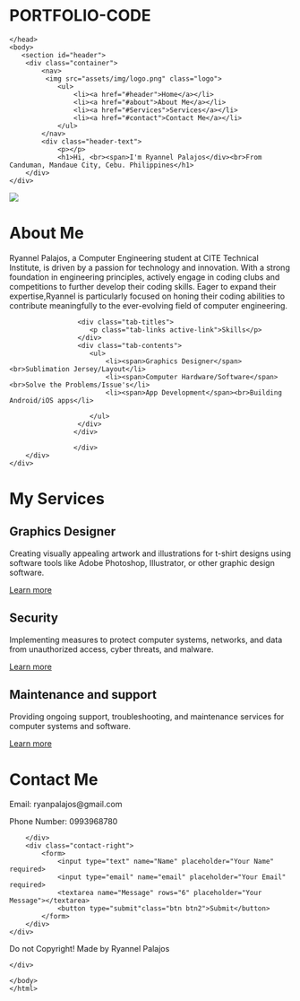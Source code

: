 # PORTFOLIO-CODE
<!DOCTYPE html>
<html lang="en">
    <head>
        <meta charset="UTF-8">
        <meta http-equiv="X-UA-Compatible" content="IE=edge">
        <meta name="viewport" content="width=device-width, initial-scale=1.0">
        <title>Ryannel Personal Portfolio</title>
              <link rel="stylesheet" href="assets/css/style.css">
   
    </head>
    <body>
       <section id="header">
        <div class="container">
            <nav>
             <img src="assets/img/logo.png" class="logo">
                <ul>
                    <li><a href="#header">Home</a></li>
                    <li><a href="#about">About Me</a></li>
                    <li><a href="#Services">Services</a></li>
                    <li><a href="#contact">Contact Me</a></li>
                </ul>
            </nav>
            <div class="header-text">
                <p></p>
                <h1>Hi, <br><span>I'm Ryannel Palajos</div><br>From Canduman, Mandaue City, Cebu. Philippines</h1>
        </div>
    </div>
</div>
<!----------- ---------------about--------------------------->
    <div id="about">
        <div class="container">
            <div class="row">
                <div class="about-col-1">
                <img src="assets/img/bla.jpg">
            </div>
            <div class="about-col-2">
                <h1 class=sub-title>About Me</h1>
                <p>Ryannel Palajos, a Computer Engineering student at CITE Technical Institute, is driven by a passion for technology and innovation. With a strong foundation in engineering principles, actively engage in coding clubs and competitions to further develop their coding skills. Eager to expand their expertise,Ryannel is particularly focused on honing their coding abilities to contribute meaningfully to the ever-evolving field of computer engineering.</p>
           
                     <div class="tab-titles">
                        <p class="tab-links active-link">Skills</p>
                     </div>
                     <div class="tab-contents">
                        <ul>
                            <li><span>Graphics Designer</span><br>Sublimation Jersey/Layout</li>
                            <li><span>Computer Hardware/Software</span><br>Solve the Problems/Issue's</li>
                            <li><span>App Development</span><br>Building Android/iOS apps</li>

                        </ul>
                     </div>
                    </div>
                 
                    </div>
        </div>
    </div>

<!-- --------------Services----ni haaa-------- -->
<div id="Services">
    <div class="container">
        <h1 class=sub-title>My Services</h1>
        <div class="services-list">
            <div>
                <i class="fa-solid fa-desktop"></i>
                <h2>Graphics Designer</h2>
                <p>Creating visually appealing artwork and illustrations for t-shirt designs using software tools like Adobe Photoshop, Illustrator, or other graphic design software.</p>
                <a href="#">Learn more</a>
            </div>
            <div>
                <i class="fa-solid fa-user-secret"></i>
                <h2>Security</h2>
                <p> Implementing measures to protect computer systems, networks, and data from unauthorized access, cyber threats, and malware.</p>
                <a href="#">Learn more</a>
            </div>
            <div>
                <i class="fa-solid fa-screwdriver-wrench"></i>
                <h2>Maintenance and support</h2>
                <p> Providing ongoing support, troubleshooting, and maintenance services for computer systems and software.</p>
                <a href="#">Learn more</a>
            </div>
        </div>
<!----------------------------contact ni -->
<div id="contact">
    <div class="container">
        <div class="row">
            <div class="contact-left">
                <h1 class=""sub-title>Contact Me</h1>
                <p>Email: ryanpalajos@gmail.com</p>
                <p></p>Phone Number: 0993968780</p>
            </div>

        </div>
        <div class="contact-right">
            <form>
                <input type="text" name="Name" placeholder="Your Name" required>
                <input type="email" name="email" placeholder="Your Email" required>
                <textarea name="Message" rows="6" placeholder="Your Message"></textarea>
                <button type="submit"class="btn btn2">Submit</button>
            </form>
        </div>
    </div>
</div>
                 <div class="copyright">
                    <p>Do not Copyright! Made by Ryannel Palajos</p>
                 </div>






    </div>
</div>

















    </body>
    </html>
